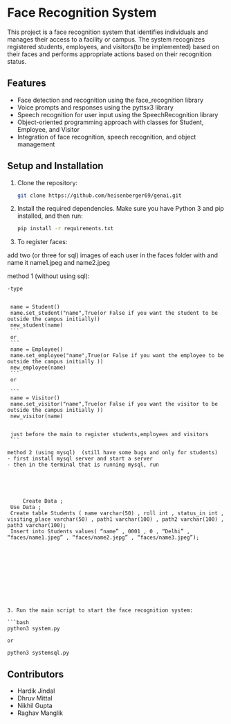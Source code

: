 # Face Recognition System

This project is a face recognition system that identifies individuals and manages their access to a facility or campus. The system recognizes registered students, employees, and visitors(to be implemented) based on their faces and performs appropriate actions based on their recognition status.

## Features

- Face detection and recognition using the face_recognition library
- Voice prompts and responses using the pyttsx3 library
- Speech recognition for user input using the SpeechRecognition library
- Object-oriented programming approach with classes for Student, Employee, and Visitor
- Integration of face recognition, speech recognition, and object management

## Setup and Installation

1. Clone the repository:

   ```bash
   git clone https://github.com/heisenberger69/genai.git
   ```

2. Install the required dependencies. Make sure you have Python 3 and pip installed, and then run:

   ```bash
   pip install -r requirements.txt
   ```

3. To register faces:


 add two (or three for sql) images of each user in the faces folder with and name it name1.jpeg and name2.jpeg


 method 1  (without using sql):
   ```
   -type 


    name = Student()
    name.set_student("name",True(or False if you want the student to be outside the campus initially))
    new_student(name)
    ```
    or 
    ```
    name = Employee()
    name.set_employee("name",True(or False if you want the employee to be outside the campus initially ))
    new_employee(name)
    ```
    or 
    
    ```
    name = Visitor()
    name.set_visitor("name",True(or False if you want the visitor to be outside the campus initially ))
    new_visitor(name)


    just before the main to register students,employees and visitors
    ```

 method 2 (using mysql)  (still have some bugs and only for students)
   - first install mysql server and start a server
   - then in the terminal that is running mysql, run


    

            
        Create Data ;
    Use Data ;
    Create table Students ( name varchar(50) , roll int , status_in int , visiting_place varchar(50) , path1 varchar(100) , path2 varchar(100) , path3 varchar(100);
    Insert into Students values( “name” , 0001 , 0 , “Delhi” ,  “faces/name1.jpeg” , “faces/name2.jepg” , “faces/name3.jpeg”);
    


     







3. Run the main script to start the face recognition system:

   ```bash
   python3 system.py

   or 

   python3 systemsql.py
   ```





## Contributors

- Hardik Jindal
- Dhruv Mittal
- Nikhil Gupta
- Raghav Manglik



